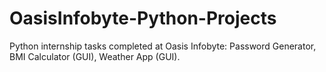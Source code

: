 # OasisInfobyte-Python-Projects
Python internship tasks completed at Oasis Infobyte: Password Generator, BMI Calculator (GUI), Weather App (GUI).
